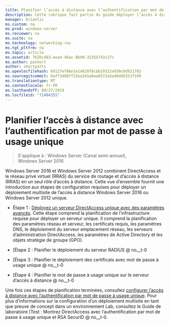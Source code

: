```yaml
---
title: Planifier l’accès à distance avec l’authentification par mot de passe à usage unique
description: Cette rubrique fait partie du guide déployer l’accès à distance avec l’authentification par mot de passe à usage unique dans Windows Server 2016.
manager: brianlic
ms.custom: na
ms.prod: windows-server
ms.reviewer: na
ms.suite: na
ms.technology: networking-ras
ms.tgt_pltfrm: na
ms.topic: article
ms.assetid: 762bc463-eead-46ac-8b90-32355743c27c
ms.author: pashort
author: shortpatti
ms.openlocfilehash: 69127ef86e1e14620f8cbb29322e930c6d921702
ms.sourcegitcommit: 6aff3d88ff22ea141a6ea6572a5ad8dd6321f199
ms.translationtype: MT
ms.contentlocale: fr-FR
ms.lasthandoff: 09/27/2019
ms.locfileid: "71404355"
---
```

# <a name="plan-remote-access-with-otp-authentication"></a>Planifier l’accès à distance avec l’authentification par mot de passe à usage unique

>S'applique à : Windows Server (Canal semi-annuel), Windows Server 2016

 Windows Server 2016 et Windows Server 2012 combinent DirectAccess et le réseau privé virtuel (RRAS) du service de routage et d’accès à distance (RRAS) en un seul rôle d’accès à distance. Cette vue d’ensemble fournit une introduction aux étapes de configuration requises pour déployer un déploiement multisite de l’accès à distance Windows Server 2016 ou Windows Server 2012 unique.  
  
  
-  Étape 1 : [Déployez un serveur DirectAccess unique avec des paramètres avancés](https://technet.microsoft.com/windows-server-docs/networking/remote-access/directaccess/single-server-advanced/deploy-a-single-directaccess-server-with-advanced-settings). Cette étape comprend la planification de l’infrastructure requise pour déployer un serveur unique. Il comprend la planification des paramètres réseau et serveur, les certificats requis, les paramètres DNS, le déploiement du serveur emplacement réseau, les serveurs d’administration DirectAccess, les paramètres de Active Directory et les objets stratégie de groupe (GPO).  
  
-   [Étape 2 : Planifier le déploiement du serveur RADIUS @ no__t-0  
  
-   [Étape 3 : Planifier le déploiement des certificats avec mot de passe à usage unique @ no__t-0  
  
-   [Étape 4 : Planifier le mot de passe à usage unique sur le serveur d’accès à distance @ no__t-0  
  
Une fois ces étapes de planification terminées, consultez [configurer l’accès à distance avec l’authentification par mot de passe à usage unique](https://technet.microsoft.com/windows-server-docs/networking/remote-access/ras/otp/configure/configure-ra-with-otp-authentication). Pour plus d’informations sur la configuration d’un déploiement multisite en tant que preuve de concept dans un environnement Lab, consultez le Guide de laboratoire [Test : Montrez DirectAccess avec l’authentification par mot de passe à usage unique et RSA SecurID @ no__t-0.  
  


